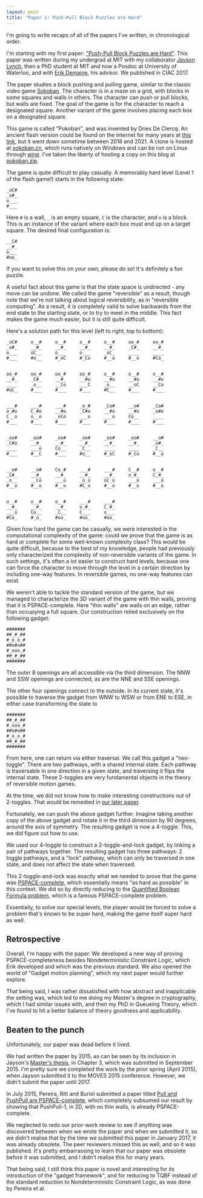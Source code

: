 ```yaml
---
layout: post
title: "Paper 1: Push-Pull Block Puzzles are Hard"
---
```


I'm going to write recaps of all of the papers I've written,
in chronological order.

I'm starting with my first paper: ["Push-Pull Block Puzzles are Hard"](assets/push-pull.pdf).
This paper was written during my undergrad at MIT with my collaborator
[Jayson Lynch](https://www.linkedin.com/in/jayson-lynch-b6297ab),
then a PhD student at MIT and now a Posdoc at University of Waterloo,
and with [Erik Demaine](http://erikdemaine.org/), his advisor.
We published in CIAC 2017.

The paper studies a block pushing and pulling game,
similar to the classic video game [Sokoban](https://en.wikipedia.org/wiki/Sokoban).
The character is in a maze on a grid,
with blocks in some squares and walls in others.
The character can push or pull blocks, but walls are fixed.
The goal of the game is for the character to reach a designated square.
Another variant of the game involves placing each box on a designated square.

This game is called "Pukoban", and was invented by Dries De Clercq.
An ancient flash version could be found on the internet for many years at
[this link](http://puzzles.net23.net/pukoban.htm),
but it went down sometime between 2018 and 2021.
A clone is hosted at [sokoban.cn](http://sokoban.cn/variant/psokoban.php),
which runs natively on Windows and can be run on Linux through [wine](https://www.winehq.org/).
I've taken the liberty of hosting a copy on this blog at [pukoban.zip](/assets/pukoban.zip).

The game is quite difficult to play casually.
A memorably hard level (Level 1 of the flash game!) starts in the following state:

    _oC#
    _o#_
    o___
    #___

Here `#` is a wall, `_` is an empty square, `C` is the character, and `o` is a block.
This is an instance of the variant where each box must end up on a target square.
The desired final configuration is:

    __C#
    __#_
    o___
    #oo_

If you want to solve this on your own, please do so! It's definitely a fun puzzle.

A useful fact about this game is that the state space is undirected - any move can be undone.
We called the game "reversible" as a result,
though note that we're not talking about logical reversibility, as in "reversible computing".
As a result, it is completely valid to solve backwards from the end state to the starting state,
or to try to meet in the middle.
This fact makes the game much easier,
but it is still quite difficult.

Here's a solution path for this level (left to right, top to bottom):

    _oC#     o__#     o__#     o__#     o__#     oo_#     oo_#
    _o#_     __#_     __#_     __#_     __#_     _C#_     __#_
    o___     oC__     o___     o___     _oC_     ____     ____
    #___     #o__     #_oC     #_Co     #__o     #__o     #Co_


    oo_#     oo_#     oo_#     oo_#     o__#     o__#     o__#
    __#_     _C#_     __#_     __#o     __#o     __#o     __#o
    ____     _o__     __Co     ___C     _o__     __oC     __Co
    #oC_     #___     #___     #___     #C__     #___     #___


    ___#     ___#     ___#     _o_#     _Co#     __o#     _Co#
    o_#o     C_#o     __#o     _C#o     __#o     __#o     _o#o
    C__o     o__o     _oCo     ___o     ___o     Co__     ____
    #___     #___     #___     #___     #___     #___     #___


    _oo#     _oo#     _oo#     _oo#     _oo#     _oo#     __o#
    _C#o     __#_     __#_     __#_     __#_     __#_     _o#_
    ____     ___o     Co__     _C__     ____     ____     _C__
    #___     #__C     #___     #o__     #_oC     #_Co     #__o


    __o#     __o#     Co_#     ___#     ___#     C__#     o__#
    _C#_     __#_     __#_     __#_     __#_     o_#_     C_#_
    _o__     __Co     ___o     _o_o     oC_o     ___o     ___o
    #__o     #__o     #__o     #C_o     #__o     #__o     #__o


    o__#     o__#     o__#     ___#     ___#
    __#_     __#_     __#_     o_#_     C_#_
    ___o     Co__     _C__     C___     o___
    #Co_     #_o_     #oo_     #oo_     #oo_

Given how hard the game can be casually,
we were interested in the computational complexity of the game:
could we prove that the game is as hard or complete for some well-known complexity class?
This would be quite difficult, because to the best of my knowledge,
people had previously only characterized the complexity of non-reversible variants of the game.
In such settings, it's often a lot easier to construct hard levels,
because one can force the character to move through the level in a certain direction
by including one-way features.
In reversible games, no one-way features can exist.

We weren't able to tackle the standard version of the game,
but we managed to characterize the 3D variant of the game with thin walls,
proving that it is PSPACE-complete.
Here "thin walls" are walls on an edge, rather than occupying a full square.
Our construction relied exclusively on the following gadget:

    #######
    ##_#_##
    #_o_o_#
    ##o#o##
    #_ooo_#
    ##_#_##
    #######

The outer 8 openings are all accessible via the third dimension.
The NNW and SSW openings are connected,
as are the NNE and SSE openings.

The other four openings connect to the outside.
In its current state, it's possible to traverse the gadget from
WNW to WSW or from ENE to ESE,
in either case transforming the state to

    #######
    ##_#_##
    #_ooo_#
    ##o#o##
    #_o_o_#
    ##_#_##
    #######

From here, one can return via either traversal.
We call this gadget a "two-toggle".
There are two pathways, with a shared internal state.
Each pathway is traversable in one direction in a given state,
and traversing it flips the internal state.
These 2-toggles are very fundamental objects in the theory of reversible motion games.

At the time, we did not know how to make interesting constructions out of 2-toggles.
That would be remedied in [our later paper](assets/load-balancing.pdf).

Fortunately, we can push the above gadget further.
Imagine taking another copy of the above gadget and rotate it in the third dimension
by 90 degrees, around the axis of symmetry.
The resulting gadget is now a 4-toggle.
This, we did figure out how to use.

We used our 4-toggle to construct a 2-toggle-and-lock gadget,
by linking a pair of pathways together.
The resulting gadget has three pathways:
2 toggle pathways, and a "lock" pathway,
which can only be traversed in one state,
and does not affect the state when traversed.

This 2-toggle-and-lock was exactly what we needed to prove that the game was
[PSPACE-complete](https://en.wikipedia.org/wiki/PSPACE-complete),
which essentially means "as hard as possible" in this context.
We did so by directly reducing to the [Quantified Boolean Formula problem](https://en.wikipedia.org/wiki/True_quantified_Boolean_formula),
which is a famous PSPACE-complete problem.

Essentially, to solve our special levels,
the player would be forced to solve a problem that's known to be super hard,
making the game itself super hard as well.

Retrospective
---

Overall, I'm happy with the paper.
We developed a new way of proving PSPACE-completeness besides Nondeterministic Constraint Logic,
which Erik developed and which was the previous standard.
We also opened the world of "Gadget motion planning", which my next paper would further explore.

That being said, I was rather dissatisfied with how abstract and inapplicable
the setting was, which led to me doing my Master's degree in cryptography,
which I had similar issues with,
and then my PhD in Queueing Theory, which I've found to hit a better balance of
theory goodness and applicability.

Beaten to the punch
---

Unfortunately, our paper was dead before it lived.

We had written the paper by 2015,
as can be seen by its inclusion in Jayson's [Master's thesis](https://dspace.mit.edu/handle/1721.1/105999), in Chapter 3, which was submitted in September 2015.
I'm pretty sure we completed the work by the prior spring (April 2015),
when Jayson submitted it to the MOVES 2015 conference.
However, we didn't submit the paper until 2017.

In July 2015, Pereira, Ritt and Buriol submitted a paper titled [Pull and PushPull are PSPACE-complete](https://www.researchgate.net/profile/Luciana-Buriol/publication/297750476_Pull_and_PushPull_are_PSPACE-complete/links/5f027ebea6fdcc4ca44e8cda/Pull-and-PushPull-are-PSPACE-complete.pdf),
which completely subsumed our result by showing that PushPull-1,
in 2D, with no thin walls, is already PSPACE-complete.

We neglected to redo our prior-work review
to see if anything was discovered between when we wrote the paper and when we submitted it,
so we didn't realise that by the time we submitted this paper in January 2017,
it was already obsolete.
The peer reviewers missed this as well, and so it was published.
It's pretty embarrassing to learn that our paper was obsolete before it was submitted,
and I didn't realise this for many years.

That being said, I still think this paper is novel and interesting
for its introduction of the "gadget framework",
and for reducing to TQBF instead of the standard reduction to Nondeterministic Constraint Logic,
as was done by Pereira et al.
